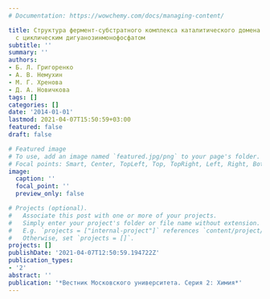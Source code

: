 ```yaml
---
# Documentation: https://wowchemy.com/docs/managing-content/

title: Структура фермент-субстратного комплекса каталитического домена фосфодиэстераз
  с циклическим дигуанозинмонофосфатом
subtitle: ''
summary: ''
authors:
- Б. Л. Григоренко
- А. В. Немухин
- М. Г. Хренова
- Д. А. Новичкова
tags: []
categories: []
date: '2014-01-01'
lastmod: 2021-04-07T15:50:59+03:00
featured: false
draft: false

# Featured image
# To use, add an image named `featured.jpg/png` to your page's folder.
# Focal points: Smart, Center, TopLeft, Top, TopRight, Left, Right, BottomLeft, Bottom, BottomRight.
image:
  caption: ''
  focal_point: ''
  preview_only: false

# Projects (optional).
#   Associate this post with one or more of your projects.
#   Simply enter your project's folder or file name without extension.
#   E.g. `projects = ["internal-project"]` references `content/project/deep-learning/index.md`.
#   Otherwise, set `projects = []`.
projects: []
publishDate: '2021-04-07T12:50:59.194722Z'
publication_types:
- '2'
abstract: ''
publication: '*Вестник Московского университета. Серия 2: Химия*'
---
```

